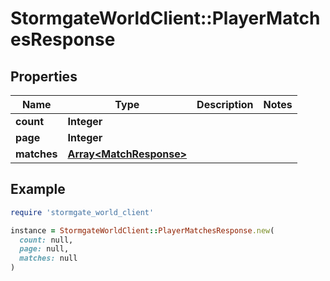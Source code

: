 # StormgateWorldClient::PlayerMatchesResponse

## Properties

| Name | Type | Description | Notes |
| ---- | ---- | ----------- | ----- |
| **count** | **Integer** |  |  |
| **page** | **Integer** |  |  |
| **matches** | [**Array&lt;MatchResponse&gt;**](MatchResponse.md) |  |  |

## Example

```ruby
require 'stormgate_world_client'

instance = StormgateWorldClient::PlayerMatchesResponse.new(
  count: null,
  page: null,
  matches: null
)
```

